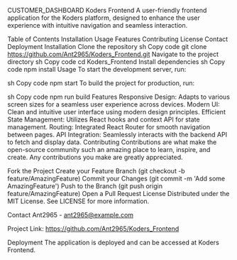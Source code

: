 CUSTOMER_DASHBOARD
Koders Frontend
A user-friendly frontend application for the Koders platform, designed to enhance the user experience with intuitive navigation and seamless interaction.

Table of Contents
Installation
Usage
Features
Contributing
License
Contact
Deployment
Installation
Clone the repository
sh
Copy code
git clone https://github.com/Ant2965/Koders_Frontend.git
Navigate to the project directory
sh
Copy code
cd Koders_Frontend
Install dependencies
sh
Copy code
npm install
Usage
To start the development server, run:

sh
Copy code
npm start
To build the project for production, run:

sh
Copy code
npm run build
Features
Responsive Design: Adapts to various screen sizes for a seamless user experience across devices.
Modern UI: Clean and intuitive user interface using modern design principles.
Efficient State Management: Utilizes React hooks and context API for state management.
Routing: Integrated React Router for smooth navigation between pages.
API Integration: Seamlessly interacts with the backend API to fetch and display data.
Contributing
Contributions are what make the open-source community such an amazing place to learn, inspire, and create. Any contributions you make are greatly appreciated.

Fork the Project
Create your Feature Branch (git checkout -b feature/AmazingFeature)
Commit your Changes (git commit -m 'Add some AmazingFeature')
Push to the Branch (git push origin feature/AmazingFeature)
Open a Pull Request
License
Distributed under the MIT License. See LICENSE for more information.

Contact
Ant2965 - ant2965@example.com

Project Link: https://github.com/Ant2965/Koders_Frontend

Deployment
The application is deployed and can be accessed at Koders Frontend.

